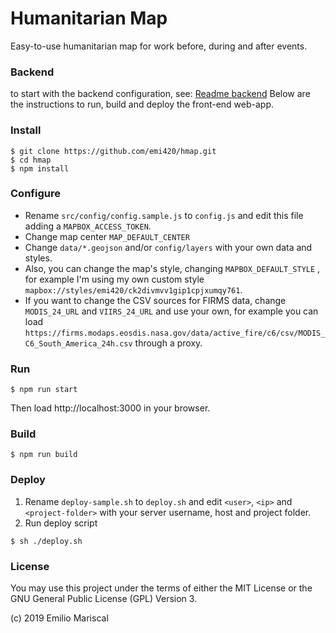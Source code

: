 # Humanitarian Map

Easy-to-use humanitarian map for work before, during and after events.
### Backend 

to start with the backend configuration, see: [Readme backend](hmap_backend/README.md)
Below are the instructions to run, build and deploy the front-end web-app.



### Install

```
$ git clone https://github.com/emi420/hmap.git
$ cd hmap
$ npm install
```

### Configure

* Rename `src/config/config.sample.js` to `config.js` and edit this file adding a `MAPBOX_ACCESS_TOKEN`.
* Change map center `MAP_DEFAULT_CENTER`
* Change `data/*.geojson` and/or `config/layers` with your own data and styles.
* Also, you can change the map's style, changing `MAPBOX_DEFAULT_STYLE` , for example I'm using my own custom style `mapbox://styles/emi420/ck2divmvv1gip1cpjxumqy761`.
* If you want to change the CSV sources for FIRMS data, change `MODIS_24_URL` and `VIIRS_24_URL` and use your own, for example you can load `https://firms.modaps.eosdis.nasa.gov/data/active_fire/c6/csv/MODIS_C6_South_America_24h.csv` through a proxy.

### Run

```
$ npm run start
```

Then load http://localhost:3000 in your browser.

### Build

```
$ npm run build
```

### Deploy

1. Rename `deploy-sample.sh` to `deploy.sh` and edit `<user>`, `<ip>` and `<project-folder>` with your server username, host and project folder.
2. Run deploy script

```
$ sh ./deploy.sh
```

### License

You may use this project under the terms of either the MIT License or the GNU General Public License (GPL) Version 3.

(c) 2019 Emilio Mariscal
